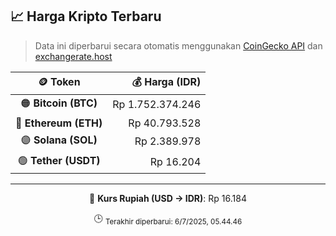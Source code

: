 

<!-- HARGA_KRIPTO -->
## 📈 Harga Kripto Terbaru

> Data ini diperbarui secara otomatis menggunakan [CoinGecko API](https://www.coingecko.com/) dan [exchangerate.host](https://exchangerate.host/)

<div align="center">

| 🪙 Token | 💰 Harga (IDR) |
|:------:|---------------:|
| 🟠 **Bitcoin (BTC)**   | Rp 1.752.374.246 |
| 🔵 **Ethereum (ETH)**  | Rp 40.793.528 |
| 🟣 **Solana (SOL)**    | Rp 2.389.978 |
| 🟢 **Tether (USDT)**   | Rp 16.204 |

---

💱 **Kurs Rupiah (USD → IDR)**: Rp 16.184

🕒 <sub>Terakhir diperbarui: 6/7/2025, 05.44.46</sub>

</div>
<!-- /HARGA_KRIPTO -->
